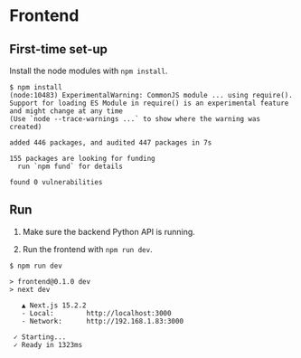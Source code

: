 # Frontend

## First-time set-up

Install the node modules with `npm install`.

```console
$ npm install
(node:10483) ExperimentalWarning: CommonJS module ... using require().
Support for loading ES Module in require() is an experimental feature and might change at any time
(Use `node --trace-warnings ...` to show where the warning was created)

added 446 packages, and audited 447 packages in 7s

155 packages are looking for funding
  run `npm fund` for details

found 0 vulnerabilities
```

## Run

1. Make sure the backend Python API is running.

2. Run the frontend with `npm run dev`.

```console
$ npm run dev

> frontend@0.1.0 dev
> next dev

   ▲ Next.js 15.2.2
   - Local:        http://localhost:3000
   - Network:      http://192.168.1.83:3000

 ✓ Starting...
 ✓ Ready in 1323ms
```
